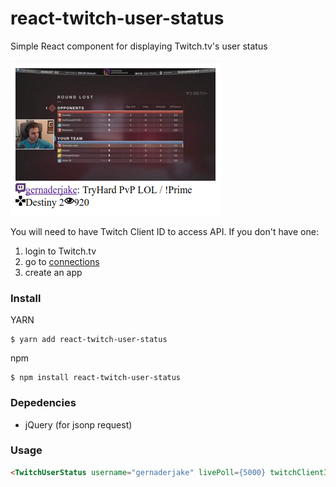 # react-twitch-user-status

Simple React component for displaying Twitch.tv's user status

![preview](assets/preview.png)

You will need to have Twitch Client ID to access API.
If you don't have one:
1. login to Twitch.tv
2. go to [connections](https://www.twitch.tv/settings/connections)
3. create an app


### Install

YARN

```
$ yarn add react-twitch-user-status
```

npm

```
$ npm install react-twitch-user-status
```

### Depedencies

- jQuery (for jsonp request)

### Usage

```html
<TwitchUserStatus username="gernaderjake" livePoll={5000} twitchClientId="YOUR_TWITCH_CLIENT_ID" />
```

